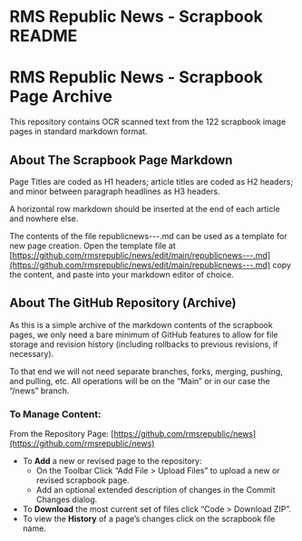 # RMS Republic News - Scrapbook README

# RMS Republic News - Scrapbook Page Archive

This repository contains OCR scanned text from the 122 scrapbook image pages in standard markdown format.

## About The Scrapbook Page Markdown

Page Titles are coded as H1 headers; article titles are coded as H2 headers; and minor between paragraph headlines as H3 headers.

A horizontal row markdown should be inserted at the end of each article and nowhere else.

The contents of the file republicnews---.md can be used as a template for new page creation. Open the template file at [https://github.com/rmsrepublic/news/edit/main/republicnews---.md](https://github.com/rmsrepublic/news/edit/main/republicnews---.md) copy the content, and paste into your markdown editor of choice.

## About The GitHub Repository (Archive)

As this is a simple archive of the markdown contents of the scrapbook pages, we only need a bare minimum of GitHub features to allow for file storage and revision history (including rollbacks to previous revisions, if necessary).

To that end we will not need separate branches, forks, merging, pushing, and pulling, etc. All operations will be on the “Main” or in our case the “/news” branch.

### To Manage Content:

From the Repository Page: [https://github.com/rmsrepublic/news](https://github.com/rmsrepublic/news)

- To **Add** a new or revised page to the repository:
   - On the Toolbar Click “Add File > Upload Files” to upload a new or revised scrapbook page.
   - Add an optional extended description of changes in the Commit Changes dialog.
- To **Download** the most current set of files click “Code > Download ZIP”.
- To view the **History** of a page’s changes click on the scrapbook file name.

